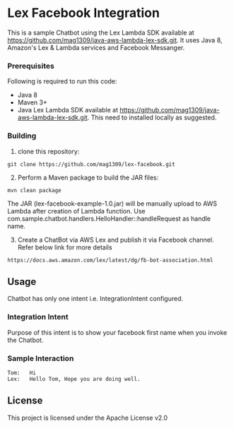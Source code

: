 # Lex Facebook Integration 

This is a sample Chatbot using the Lex Lambda SDK available at https://github.com/mag1309/java-aws-lambda-lex-sdk.git.  It uses Java 8, Amazon's Lex & Lambda services and Facebook Messanger.

### Prerequisites

Following is required to run this code:

* Java 8
* Maven 3+
* Java Lex Lambda SDK available at https://github.com/mag1309/java-aws-lambda-lex-sdk.git. This need to installed locally as suggested.

### Building

1. clone this repository:

```
git clone https://github.com/mag1309/lex-facebook.git
```

2. Perform a Maven package to build the JAR files:

```
mvn clean package
```

The JAR (lex-facebook-example-1.0.jar) will be manually upload to AWS Lambda after creation of Lambda function. Use com.sample.chatbot.handlers.HelloHandler::handleRequest as handle name.

3. Create a ChatBot via AWS Lex and publish it via Facebook channel.  Refer below link for more details

```
https://docs.aws.amazon.com/lex/latest/dg/fb-bot-association.html
```

## Usage

Chatbot has only one intent i.e. IntegrationIntent configured.

### Integration Intent
Purpose of this intent is to show your facebook first name when you invoke the Chatbot. 

### Sample Interaction

```
Tom:   Hi
Lex:   Hello Tom, Hope you are doing well.

```

## License

This project is licensed under the Apache License v2.0
